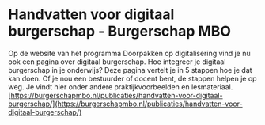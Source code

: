 # Handvatten voor digitaal burgerschap - Burgerschap MBO
Op de website van het programma Doorpakken op digitalisering vind je nu ook een pagina over digitaal burgerschap. Hoe integreer je digitaal burgerschap in je onderwijs? Deze pagina vertelt je in 5 stappen hoe je dat kan doen. Of je nou een bestuurder of docent bent, de stappen helpen je op weg. Je vindt hier onder andere praktijkvoorbeelden en lesmateriaal. 
 [https://burgerschapmbo.nl/publicaties/handvatten-voor-digitaal-burgerschap/](https://burgerschapmbo.nl/publicaties/handvatten-voor-digitaal-burgerschap/)
